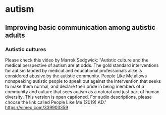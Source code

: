 
# autism  
  
  
  
 ## Improving basic communication among autistic adults  
   
### Autistic cultures
Please check this video by Marrok Sedgwick:
"Autistic culture and the medical perspective of autism are at odds. The gold standard interventions for autism lauded by medical and educational professionals alike is considered abusive by the autistic community. People Like Me allows nonspeaking autistic people to speak out against the intervention that seeks to make them normal, and declare their pride in being members of a community and culture that sees autism as a natural and just part of human diversity. This version is open captioned. For audio descriptions, please choose the link called People Like Me (2019) AD."
https://vimeo.com/339903359
 
